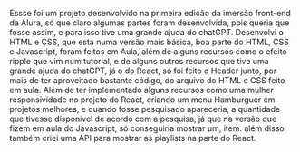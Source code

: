 Essse foi um projeto desenvolvido na primeira edição da imersão front-end da Alura, só que claro algumas partes foram desenvolvida, pois queria que fosse assim, e para isso tive uma grande ajuda do chatGPT.
Desenvolvi o HTML e CSS, que está numa versão mais básica, boa parte do HTML, CSS e Javascript, foram feitos em Aula, além de alguns recursos como o efeito ripple que vim num tutorial, e de alguns outros recursos que tive uma grande ajuda do chatGPT, já o do React, só foi feito o Header junto, por mais de ter aproveitado bastante código, do arquivo do HTML e CSS feito em aula.
Além de ter implementado alguns recursos como uma mulher responsividade no projeto do React, criando um menu Hamburguer em projetos melhores, e quando fosse pesquisado apareceria, a quantidade que tivesse disponivel de acordo com a pesquisa, já que na versão que fizem em aula do Javascript, só conseguiria mostrar um, item. além disso também criei uma API para mostrar as playlists na parte do React.

